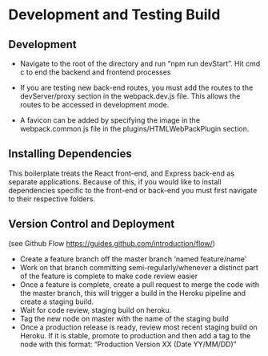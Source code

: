 # Development and Testing Build

## Development
- Navigate to the root of the directory and run “npm run devStart”. Hit cmd c to end the backend and frontend processes

- If you are testing new back-end routes, you must add the routes to the devServer/proxy section in the webpack.dev.js file. This allows the routes to be accessed in development mode.

- A favicon can be added by specifying the image in the webpack.common.js file in the plugins/HTMLWebPackPlugin section.

## Installing Dependencies
This boilerplate treats the React front-end, and Express back-end as separate applications. Because of this, if you would like to install dependencies specific to the front-end or back-end you must first navigate to their respective folders.

## Version Control and Deployment

(see Github Flow https://guides.github.com/introduction/flow/)
- Create a feature branch off the master branch ‘named feature/name’
- Work on that branch committing semi-regularly/whenever a distinct part of the feature is complete to make code review easier
- Once a feature is complete, create a pull request to merge the code with the master branch, this will trigger a build in the Heroku pipeline and create a staging build.
- Wait for code review, staging build on heroku.
- Tag the new node on master with the name of the staging build
- Once a production release is ready, review most recent staging build on Heroku. If it is stable, promote to production and then add a tag to the node with this format: “Production Version XX (Date YY/MM/DD)”
